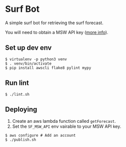 # Surf Bot

A simple surf bot for retrieving the surf forecast.

You will need to obtain a MSW API key ([more info](http://magicseaweed.com/developer/api)).

## Set up dev env

```
$ virtualenv -p python3 venv
$ . venv/bin/activate
$ pip install awscli flake8 pylint mypy
```

## Run lint

```
$ ./lint.sh
```

## Deploying

1. Create an aws lambda function called `getForecast`.
2. Set the `SF_MSW_API` env vairable to your MSW API key.

```
$ aws configure # Add an account
$ ./publish.sh
```
